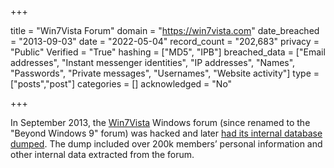 +++

title = "Win7Vista Forum"
domain = "https://win7vista.com"
date_breached = "2013-09-03"
date = "2022-05-04"
record_count = "202,683"
privacy = "Public"
Verified = "True"
hashing = ["MD5", "IPB"]
breached_data = ["Email addresses", "Instant messenger identities", "IP addresses", "Names", "Passwords", "Private messages", "Usernames", "Website activity"]
type = ["posts","post"]
categories = []
acknowledged = "No"


+++


In September 2013, the <a href="http://www.win7vista.com" target="_blank" rel="noopener">Win7Vista</a> Windows forum (since renamed to the "Beyond Windows 9" forum) was hacked and later <a href="http://leak.sx/thread-186933" target="_blank" rel="noopener">had its internal database dumped</a>. The dump included over 200k members’ personal information and other internal data extracted from the forum.

